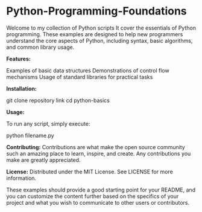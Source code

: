 # Python-Programming-Foundations
Welcome to my collection of Python scripts
It cover the essentials of Python programming. These examples are designed to help new programmers understand the core aspects of Python, including syntax, basic algorithms, and common library usage.

**Features:**

Examples of basic data structures
Demonstrations of control flow mechanisms
Usage of standard libraries for practical tasks

**Installation:**

git clone repository link
cd python-basics

**Usage:**

To run any script, simply execute:

python filename.py

**Contributing:** Contributions are what make the open source community such an amazing place to learn, inspire, and create. Any contributions you make are greatly appreciated.

**License:** Distributed under the MIT License. See LICENSE for more information.

These examples should provide a good starting point for your README, and you can customize the content further based on the specifics of your project and what you wish to communicate to other users or contributors.
